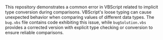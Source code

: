 This repository demonstrates a common error in VBScript related to implicit type conversion during comparisons.  VBScript's loose typing can cause unexpected behavior when comparing values of different data types. The `bug.vbs` file contains code exhibiting this issue, while `bugSolution.vbs` provides a corrected version with explicit type checking or conversion to ensure reliable comparisons.